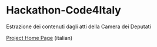 Hackathon-Code4Italy
====================

Estrazione dei contenuti dagli atti della Camera dei Deputati

[Project Home Page](http://code4italy.altervista.org/) (italian)


